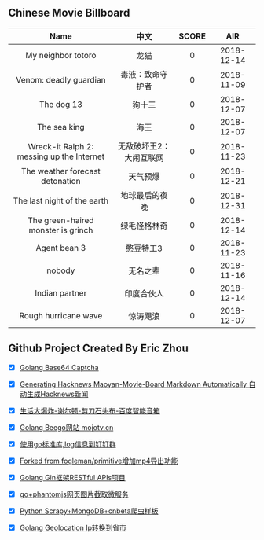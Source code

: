## Chinese Movie Billboard
|   Name          | 中文           | SCORE   |  AIR|
|:-------------:|:-------------:| :-----:|:-----:|
|My neighbor totoro | 龙猫 |0| 2018-12-14|
|Venom: deadly guardian | 毒液：致命守护者 |0| 2018-11-09|
|The dog 13 | 狗十三 |0| 2018-12-07|
|The sea king | 海王 |0| 2018-12-07|
|Wreck-it Ralph 2: messing up the Internet | 无敌破坏王2：大闹互联网 |0| 2018-11-23|
|The weather forecast detonation | 天气预爆 |0| 2018-12-21|
|The last night of the earth | 地球最后的夜晚 |0| 2018-12-31|
|The green-haired monster is grinch | 绿毛怪格林奇 |0| 2018-12-14|
|Agent bean 3 | 憨豆特工3 |0| 2018-11-23|
|nobody | 无名之辈 |0| 2018-11-16|
|Indian partner | 印度合伙人 |0| 2018-12-14|
|Rough hurricane wave | 惊涛飓浪 |0| 2018-12-07|


## Github Project Created By Eric Zhou

- [x] [Golang Base64 Captcha](https://github.com/mojocn/base64Captcha)
- [x] [Generating Hacknews Maoyan-Movie-Board Markdown Automatically 自动生成Hacknews新闻](https://github.com/dejavuzhou/md-genie)
- [x] [生活大爆炸-谢尔顿-剪刀石头布-百度智能音箱](https://github.com/mojocn/dueros-bang-game)
- [x] [Golang Beego网站 mojotv.cn](https://github.com/mojocn/www.mojotv.cn)
- [x] [使用go标准库,log信息到钉钉群](https://github.com/mojocn/dooger)
- [x] [Forked from fogleman/primitive增加mp4导出功能](https://github.com/mojocn/primitive)
- [x] [Golang Gin框架RESTful APIs项目](https://github.com/JJJJJJJerk/ezier-golang-web-api-framework)
- [x] [go+phantomjs网页图片截取微服务](https://github.com/mojocn/screen_shot)
- [x] [Python Scrapy+MongoDB+cnbeta爬虫样板](https://github.com/mojocn/scrapy_mongodb_boilerplate_cnbeta)
- [x] [Golang Geolocation Ip转换到省市](https://github.com/mojocn/ip2location)





